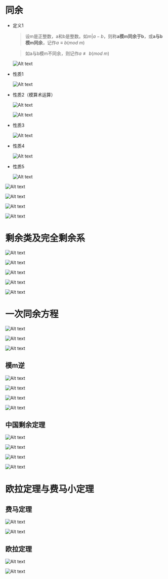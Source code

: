 
# 同余
* 定义1
    > 设m是正整数，a和b是整数。如$m|a-b$，则称**a模m同余于b**，或**a与b模m同余**，记作$a \equiv b(mod~m)$

    > 如a与b模m不同余，则记作$a\not \equiv b(mod~m)$

    ![Alt text](image-494.png)

* 性质1

    ![Alt text](image-582.png)

* 性质2（模算术运算）

    ![Alt text](image-583.png)

    ![Alt text](image-584.png)

* 性质3

    ![Alt text](image-585.png)

* 性质4

    ![Alt text](image-586.png)

* 性质5

    ![Alt text](image-587.png)


![Alt text](image-588.png)

![Alt text](image-589.png)

![Alt text](image-590.png)

![Alt text](image-591.png)

# 剩余类及完全剩余系

![Alt text](image-592.png)

![Alt text](image-593.png)

![Alt text](image-594.png)

![Alt text](image-595.png)

![Alt text](image-596.png)

# 一次同余方程

![Alt text](image-597.png)

![Alt text](image-598.png)

![Alt text](image-599.png)

## 模m逆

![Alt text](image-600.png)

![Alt text](image-601.png)

![Alt text](image-602.png)

![Alt text](image-603.png)

## 中国剩余定理

![Alt text](image-604.png)

![Alt text](image-605.png)

![Alt text](image-606.png)

![Alt text](image-607.png)

# 欧拉定理与费马小定理

## 费马定理

![Alt text](image-608.png)

![Alt text](image-609.png)

## 欧拉定理

![Alt text](image-610.png)

![Alt text](image-611.png)
